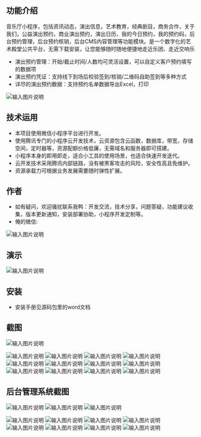 ## 功能介绍 
    
音乐厅小程序，包括资讯动态，演出信息，艺术教育，经典剧目，商务合作，关于我们，公益演出预约，商业演出预约，演出日历，我的今日预约，我的预约码，后台预约管理，后台预约核销，后台CMS内容管理等功能模块。是一个数字化的艺术殿堂公共平台，无需下载安装，让您能够随时随地便捷地走近乐团、走近交响乐

- 演出预约管理：开始/截止时间/人数均可灵活设置，可以自定义客户预约填写的数据项
- 演出预约凭证：支持线下到场后校验签到/核销/二维码自助签到等多种方式
- 详尽的演出预约数据：支持预约名单数据导出Excel，打印

![输入图片说明](demo/%E4%BA%8C%E7%BB%B4%E7%A0%81.png)
 

## 技术运用
- 本项目使用微信小程序平台进行开发。
- 使用腾讯专门的小程序云开发技术，云资源包含云函数，数据库，带宽，存储空间，定时器等，资源配额价格低廉，无需域名和服务器即可搭建。
- 小程序本身的即用即走，适合小工具的使用场景，也适合快速开发迭代。
- 云开发技术采用腾讯内部链路，没有被黑客攻击的风险，安全性高且免维护。
- 资源承载力可根据业务发展需要随时弹性扩展。  



## 作者
- 如有疑问，欢迎骚扰联系我鸭：开发交流，技术分享，问题答疑，功能建议收集，版本更新通知，安装部署协助，小程序开发定制等。
- 俺的微信:
 
 ![输入图片说明](demo/author-base.png)



## 演示
 ![输入图片说明](demo/%E4%BA%8C%E7%BB%B4%E7%A0%81.png)
 
 

## 安装

- 安装手册见源码包里的word文档




## 截图
![输入图片说明](demo/1%E9%A6%96%E9%A1%B5.png)

![输入图片说明](demo/2%E8%B5%84%E8%AE%AF%E5%8A%A8%E6%80%81.png)
![输入图片说明](demo/3%E6%BC%94%E5%87%BA%E4%BF%A1%E6%81%AF.png)
 ![输入图片说明](demo/4%E8%89%BA%E6%9C%AF%E6%95%99%E8%82%B2.png)
![输入图片说明](demo/5%E7%BB%8F%E5%85%B8%E6%9B%B2%E7%9B%AE.png)
![输入图片说明](demo/6%E5%95%86%E5%8A%A1%E5%90%88%E4%BD%9C.png)
![输入图片说明](demo/7%E5%85%B3%E4%BA%8E%E6%88%91%E4%BB%AC.png)
![输入图片说明](demo/8%E5%85%AC%E7%9B%8A%E6%BC%94%E5%87%BA%E9%A2%84%E7%BA%A6.png)
![输入图片说明](demo/9%E5%95%86%E6%BC%94%E9%A2%84%E7%BA%A6.png)
![输入图片说明](demo/10%E6%BC%94%E5%87%BA%E6%97%A5%E5%8E%86.png) 
![输入图片说明](demo/12%E6%AC%A2%E8%BF%8E%E5%9B%9E%E6%9D%A5.png)
![输入图片说明](demo/13%E9%A2%84%E7%BA%A6%E8%AF%A6%E6%83%85.png)
![输入图片说明](demo/14%E9%A9%AC%E4%B8%8A%E9%A2%84%E7%BA%A6.png)

## 后台管理系统截图 
 ![输入图片说明](demo/15%E5%90%8E%E5%8F%B0-%E9%A6%96%E9%A1%B5.png)
![输入图片说明](demo/16%E5%90%8E%E5%8F%B0-%E5%86%85%E5%AE%B9%E6%A8%A1%E5%9D%97.png)
![输入图片说明](demo/17%E5%90%8E%E5%8F%B0-%E5%86%85%E5%AE%B9%E6%B7%BB%E5%8A%A0.png)

![输入图片说明](demo/18%E5%90%8E%E5%8F%B0-%E9%A2%84%E7%BA%A6%E7%AE%A1%E7%90%86.png)
![输入图片说明](demo/19%E5%90%8E%E5%8F%B0-%E9%A2%84%E7%BA%A6%E6%B7%BB%E5%8A%A0.png)
![输入图片说明](demo/20%E5%90%8E%E5%8F%B0-%E9%A2%84%E7%BA%A6%E6%97%B6%E6%AE%B5%E8%AE%BE%E7%BD%AE.png)
![输入图片说明](demo/21%E5%90%8E%E5%8F%B0-%E9%A2%84%E7%BA%A6%E8%8F%9C%E5%8D%95.png)
![输入图片说明](demo/22%E5%90%8E%E5%8F%B0-%E9%A2%84%E7%BA%A6%E5%90%8D%E5%8D%95%E5%AF%BC%E5%87%BA.png)
![输入图片说明](demo/23%E5%90%8E%E5%8F%B0-%E9%A2%84%E7%BA%A6%E5%90%8D%E5%8D%95.png)
![输入图片说明](demo/24%E5%90%8E%E5%8F%B0-%E9%A2%84%E7%BA%A6%E5%90%8D%E5%8D%95%E7%AE%A1%E7%90%86.png)
![输入图片说明](demo/25%E5%90%8E%E5%8F%B0-%E9%A2%84%E7%BA%A6%E6%A0%B8%E9%94%80.png)